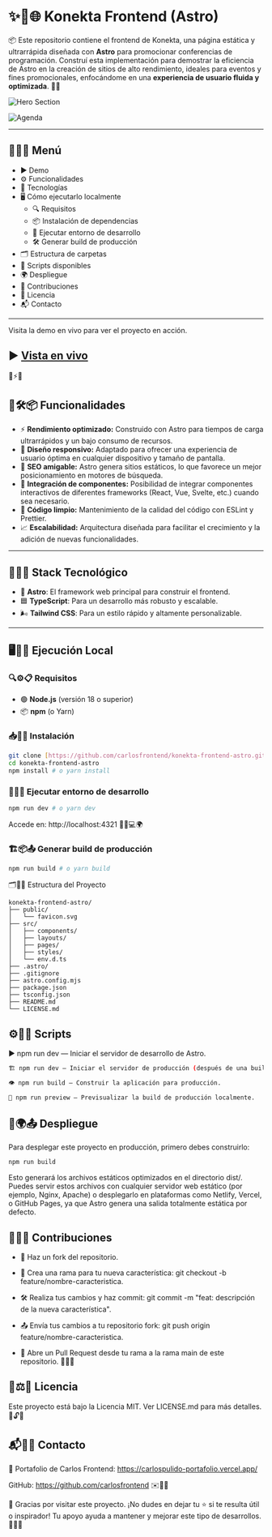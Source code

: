 # ✨🔗🌐 Konekta Frontend (Astro)

📦 Este repositorio contiene el frontend de Konekta, una página estática y ultrarrápida diseñada con **Astro** para promocionar conferencias de programación. Construí esta implementación para demostrar la eficiencia de Astro en la creación de sitios de alto rendimiento, ideales para eventos y fines promocionales, enfocándome en una **experiencia de usuario fluida y optimizada**. 🚀💡

![Hero Section](https://github.com/user-attachments/assets/37a54862-e944-4c30-9fc6-4234121727d2)


![Agenda](https://github.com/user-attachments/assets/4dadc78f-cfe2-429a-920f-b325814b0988)

---

## 📄📌🧭 Menú

- ▶️ Demo
- ⚙️ Funcionalidades
- 🧰 Tecnologías
- 🖥️ Cómo ejecutarlo localmente
  - 🔍 Requisitos
  - 📦 Instalación de dependencias
  - 🚀 Ejecutar entorno de desarrollo
  - 🛠️ Generar build de producción
- 🗂️ Estructura de carpetas
- 📜 Scripts disponibles
- 🌍 Despliegue
- 🤝 Contribuciones
- 📄 Licencia
- 📬 Contacto

---

Visita la demo en vivo para ver el proyecto en acción.

## ▶️ [ Vista en vivo](https://konekta-frontend.netlify.app/)
📱⚡🛒

## 🚀🛠️📦 Funcionalidades

- ⚡ **Rendimiento optimizado:** Construido con Astro para tiempos de carga ultrarrápidos y un bajo consumo de recursos.
- 🎨 **Diseño responsivo:** Adaptado para ofrecer una experiencia de usuario óptima en cualquier dispositivo y tamaño de pantalla.
- 📝 **SEO amigable:** Astro genera sitios estáticos, lo que favorece un mejor posicionamiento en motores de búsqueda.
- 🧩 **Integración de componentes:** Posibilidad de integrar componentes interactivos de diferentes frameworks (React, Vue, Svelte, etc.) cuando sea necesario.
- 🧹 **Código limpio:** Mantenimiento de la calidad del código con ESLint y Prettier.
- 📈 **Escalabilidad:** Arquitectura diseñada para facilitar el crecimiento y la adición de nuevas funcionalidades.

---

## 🧰🔧💡 Stack Tecnológico

- 🚀 **Astro**: El framework web principal para construir el frontend.
- 🟦 **TypeScript**: Para un desarrollo más robusto y escalable.
- 🌬️ **Tailwind CSS**: Para un estilo rápido y altamente personalizable.

---

## 🖥️🧪🔄 Ejecución Local

### 🔍⚙️📋 Requisitos

- 🟢 **Node.js** (versión 18 o superior)
- 📦 **npm** (o Yarn)

### 📥📂🔧 Instalación

```bash
git clone [https://github.com/carlosfrontend/konekta-frontend-astro.git](https://github.com/carlosfrontend/konekta-frontend-astro.git)
cd konekta-frontend-astro
npm install # o yarn install
```

### 🚀🧪🌐 Ejecutar entorno de desarrollo

```bash
npm run dev # o yarn dev
```

Accede en: http://localhost:4321
🧑‍💻💻🌍

### 🏗️📦📤 Generar build de producción

```bash
npm run build # o yarn build
```

🗂️📁🧱 Estructura del Proyecto

```
konekta-frontend-astro/
├── public/
│   └── favicon.svg
├── src/
│   ├── components/
│   ├── layouts/
│   ├── pages/
│   ├── styles/
│   └── env.d.ts
├── .astro/
├── .gitignore
├── astro.config.mjs
├── package.json
├── tsconfig.json
├── README.md
└── LICENSE.md
```

## ⚙️📜📌 Scripts

▶️ npm run dev — Iniciar el servidor de desarrollo de Astro.

```bash
🏗️ npm run dev — Iniciar el servidor de producción (después de una build).

👁️ npm run build — Construir la aplicación para producción.

🚀 npm run preview — Previsualizar la build de producción localmente.

```

## 🚀🌍📤 Despliegue

Para desplegar este proyecto en producción, primero debes construirlo:

```bash
npm run build
```

Esto generará los archivos estáticos optimizados en el directorio dist/. Puedes servir estos archivos con cualquier servidor web estático (por ejemplo, Nginx, Apache) o desplegarlo en plataformas como Netlify, Vercel, o GitHub Pages, ya que Astro genera una salida totalmente estática por defecto.

## 🙌👥🔧 Contribuciones

- 🍴 Haz un fork del repositorio.

- 🌿 Crea una rama para tu nueva característica: git checkout -b feature/nombre-caracteristica.

- 🛠️ Realiza tus cambios y haz commit: git commit -m "feat: descripción de la nueva característica".

- 📤 Envía tus cambios a tu repositorio fork: git push origin feature/nombre-caracteristica.

- 🔁 Abre un Pull Request desde tu rama a la rama main de este repositorio.
  🎯🧪🔄

## 📄⚖️📘 Licencia

Este proyecto está bajo la Licencia MIT. Ver LICENSE.md para más detalles.
📑🔓📝

## 📬👤🌐 Contacto

📝 Portafolio de Carlos Frontend: https://carlospulido-portafolio.vercel.app/

GitHub: https://github.com/carlosfrontend
✉️💬📡

🚀 Gracias por visitar este proyecto. ¡No dudes en dejar tu ⭐ si te resulta útil o inspirador! Tu apoyo ayuda a mantener y mejorar este tipo de desarrollos. 🙌💡✨
